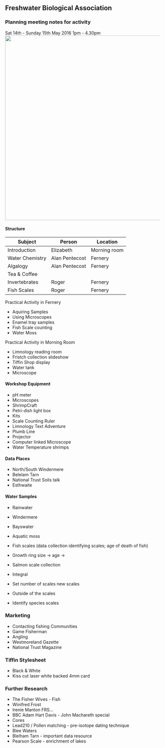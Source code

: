## Freshwater Biological Association
### Planning meeting notes for activity 
Sat 14th - Sunday 15th May 2016
1pm - 4.30pm
<img src="https://cloud.githubusercontent.com/assets/128456/13494426/f8340d12-e13b-11e5-973f-e7954d0a2d36.png" width="600">

#### Structure

Subject | Person | Location
------------ | ------------- |-----------
Introduction | Elizabeth | Morning room
Water Chemistry | Alan Pentecost | Fernery  
Algalogy | Alan Pentecost | Fernery
Tea & Coffee |    |  
Invertebrates | Roger | Fernery  
Fish Scales | Roger | Fernery  


Practical Activity in Fernery
 * Aquiring Samples
 * Using Microscopes
 * Enamel tray samples
 * Fish Scale counting
 * Water Moss

Practical Activity in Morning Room
 * Limnology reading room
 * Fristch collection slideshow
 * Tiffin Shop display
 * Water tank
 * Microscope



#### Workshop Equipment

 * pH meter
 * Microscopes
 * ShrimpCraft
 * Petri-dish light box 
 * Kits
 * Scale Counting Ruler
 * Limnology Text Adventure
 * Plumb Line
 * Projector
 * Computer linked Microscope 
 * Water Temperature shrimps

#### Data Places

 * North/South Windermere
 * Belelam Tarn
 * National Trust Soils talk
 * Esthwaite


#### Water Samples 

 * Rainwater
 * Windermere
 * Bayswater
 * Aquatic moss

 * Fish scales (data collection identifying scales; age of death of fish)
  * Growth ring size -> age -> 
  * Salmon scale collection 
  * Integral 
  * Set number of scales new scales 
  * Outside of the scales 
  * Identify species scales

### Marketing

 * Contacting fishing Communities
  *  Game Fisherman 
  *  Angling 
 * Westmoreland Gazette
 * National Trust Magazine

### Tiffin Stylesheet

 * Black & White
 * Kiss cut laser white backed 4mm card


### Further Research
  
 *  The Fisher Wives - Fish 
  *   Winifred Frost
  *   Irenie Manton FRS...
 * BBC Adam Hart Davis - John Machareth special
 * Cores
 * Lead210 / Pollen matching - pre-isotope dating technique
 * Blee Waters
 * Blelham Tarn - important data resource
 * Pearson Scale - enrichment of lakes
